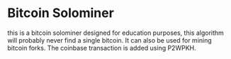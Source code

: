 # Bitcoin Solominer

this is a bitcoin solominer designed for education purposes, this algorithm will probably never find a single bitcoin.
It can also be used for mining bitcoin forks. The coinbase transaction is added using P2WPKH.
